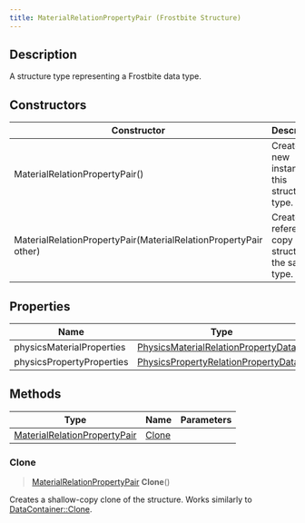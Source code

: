 ```yaml
---
title: MaterialRelationPropertyPair (Frostbite Structure)
---
```

## Description

A structure type representing a Frostbite data type.

## Constructors

| Constructor                                                      | Description                                              |
| ---------------------------------------------------------------- | -------------------------------------------------------- |
| MaterialRelationPropertyPair()                                   | Create a new instance of this structure type.            |
| MaterialRelationPropertyPair(MaterialRelationPropertyPair other) | Create a reference copy of a structure of the same type. |

## Properties

| Name                      | Type                                                                           | Description |
| ------------------------- | ------------------------------------------------------------------------------ | ----------- |
| physicsMaterialProperties | [PhysicsMaterialRelationPropertyData](PhysicsMaterialRelationPropertyData)\[\] |             |
| physicsPropertyProperties | [PhysicsPropertyRelationPropertyData](PhysicsPropertyRelationPropertyData)\[\] |             |

## Methods

| Type                                                         | Name            | Parameters |
| ------------------------------------------------------------ | --------------- | ---------- |
| [MaterialRelationPropertyPair](MaterialRelationPropertyPair) | [Clone](#clone) |            |

### Clone

> [MaterialRelationPropertyPair](MaterialRelationPropertyPair) **Clone**()

Creates a shallow-copy clone of the structure. Works similarly to [DataContainer::Clone](/vext/ref/cls/shr/datacontainer#clone).
